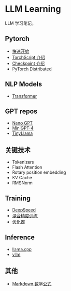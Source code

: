# LLM Learning

LLM 学习笔记。

## Pytorch
- [快速开始](./pytorch/quickstart/README.md)
- [TorchScript 介绍](./pytorch/torchscript/README.md)
- [Checkpoint 介绍](./pytorch/checkpoint/README.md)
- [PyTorch Distributed](./pytorch/distributed/README.md)

## NLP Models
- [Transformer](./nlp/transformer/README.md)

## GPT repos
- [Nano GPT](./GPT/nanoGPT/README.md)
- [MiniGPT-4](./GPT/miniGPT4/README.md)
- [TinyLlama](./GPT/TinyLlama/README.md)

## 关键技术
- Tokenizers
- Flash Attention
- Rotary position embedding
- KV Cache
- RMSNorm

## Training
- [DeepSpeed](./DeepSpeed/README.md)
- [混合精度训练](./training/amp/README.md)
- [优化器](./training/optimizer/README.md)

## Inference
- [llama.cpp](./inference/llama.cpp/README.md)
- [vllm](./inference/vllm/README.md)

## 其他

- [Markdown 数学公式](https://www.cnblogs.com/bytesfly/p/markdown-formula.html)
